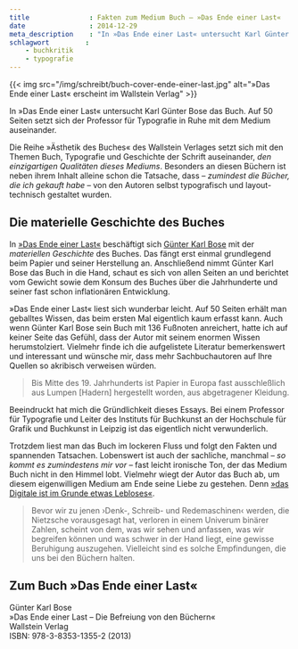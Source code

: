 ```yaml
---
title               : Fakten zum Medium Buch – »Das Ende einer Last«
date                : 2014-12-29
meta_description    : "In »Das Ende einer Last« untersucht Karl Günter Bose das Buch. Auf 50 Seiten setzt sich der Professor für Typografie in Ruhe mit dem Medium auseinander."
schlagwort         :
    - buchkritik
    - typografie
---
```

{{< img src="/img/schreibt/buch-cover-ende-einer-last.jpg" alt="»Das Ende einer Last« erscheint im Wallstein Verlag" >}}

In »Das Ende einer Last« untersucht Karl Günter Bose das Buch. Auf 50 Seiten setzt sich der Professor für Typografie in Ruhe mit dem Medium auseinander.

Die Reihe »Ästhetik des Buches« des Wallstein Verlages setzt sich mit den Themen Buch, Typografie und Geschichte der Schrift auseinander, *den einzigartigen Qualitäten dieses Mediums*. Besonders an diesen Büchern ist neben ihrem Inhalt alleine schon die Tatsache, dass – *zumindest die Bücher, die ich gekauft habe* – von den Autoren selbst typografisch und layout-technisch gestaltet wurden.

## Die materielle Geschichte des Buches

In [»Das Ende einer Last«][1] beschäftigt sich [Günter Karl Bose][2] mit der *materiellen Geschichte* des Buches. Das fängt erst einmal grundlegend beim Papier und seiner Herstellung an. Anschließend nimmt Günter Karl Bose das Buch in die Hand, schaut es sich von allen Seiten an und berichtet vom Gewicht sowie dem  Konsum des Buches über die Jahrhunderte und seiner fast schon inflationären Entwicklung.

»Das Ende einer Last« liest sich wunderbar leicht. Auf 50 Seiten erhält man geballtes Wissen, das beim ersten Mal eigentlich kaum erfasst kann. Auch wenn Günter Karl Bose sein Buch mit 136 Fußnoten anreichert, hatte ich auf keiner Seite das Gefühl, dass der Autor mit seinem enormen Wissen herumstolziert. Vielmehr finde ich die aufgelistete Literatur bemerkenswert und interessant und wünsche mir, dass mehr Sachbuchautoren auf Ihre Quellen so akribisch verweisen würden.

> Bis Mitte des 19. Jahrhunderts ist Papier in Europa fast ausschleßlich aus Lumpen [Hadern] hergestellt worden, aus abgetragener Kleidung.

Beeindruckt hat mich die Gründlichkeit dieses Essays. Bei einem Professor für Typografie und Leiter des Instituts für Buchkunst an der Hochschule für Grafik und Buchkunst in Leipzig ist das eigentlich nicht verwunderlich.

Trotzdem liest man das Buch im lockeren Fluss und folgt den Fakten und spannenden Tatsachen. Lobenswert ist auch der sachliche, manchmal – *so kommt es zumindestens mir vor* – fast leicht ironische Ton, der das Medium Buch nicht in den Himmel lobt. Vielmehr wiegt der Autor das Buch ab, um diesem eigenwilligen Medium am Ende seine Liebe zu gestehen. Denn [»das Digitale ist im Grunde etwas Lebloses«][3].

> Bevor wir zu jenen ›Denk-, Schreib- und Redemaschinen‹ werden, die Nietzsche vorausgesagt hat, verloren in einem Univerum binärer Zahlen, scheint von dem, was wir sehen und anfassen, was wir begreifen können und was schwer in der Hand liegt, eine gewisse Beruhigung auszugehen. Vielleicht sind es solche Empfindungen, die uns bei den Büchern halten.

## Zum Buch »Das Ende einer Last«

Günter Karl Bose  
»Das Ende einer Last – Die Befreiung von den Büchern«  
Wallstein Verlag  
ISBN: 978-3-8353-1355-2 (2013)  


 [1]: http://www.wallstein-verlag.de/9783835313552-guenter-karl-bose-das-ende-einer-last.html
 [2]: http://www.wallstein-verlag.de/autoren/guenter-karl-bose.html
 [3]: http://www.deutschlandradiokultur.de/das-digitale-ist-etwas-im-grunde-lebloses.954.de.html?dram:article_id=266314
 [4]: #
 [5]: #
 [6]: #
 [7]: #
 [8]: #
 [9]: #
 [10]: #
